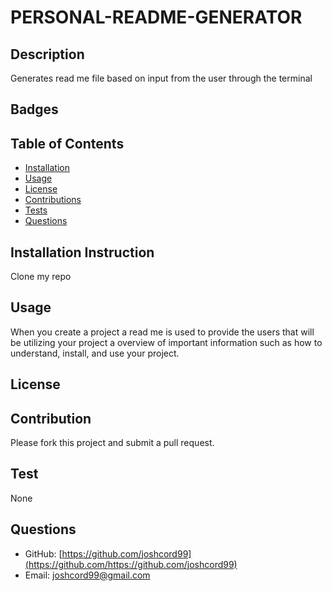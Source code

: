 # PERSONAL-README-GENERATOR

## Description

Generates read me file based on input from the user through the terminal

## Badges

## Table of Contents

- [Installation](#installation-instruction)
- [Usage](#usage)
- [License](#license)
- [Contributions](#contribution)
- [Tests](#test)
- [Questions](#questions)

## Installation Instruction

Clone my repo

## Usage

When you create a project a read me is used to provide the users that will be utilizing your project a overview of important information such as how to understand, install, and use your project.

## License

## Contribution

Please fork this project and submit a pull request.

## Test

None

## Questions

- GitHub: [https://github.com/joshcord99](https://github.com/https://github.com/joshcord99)
- Email: joshcord99@gmail.com
